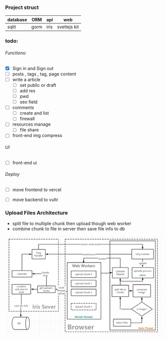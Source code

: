 ### Project struct
| database | ORM |  api | web |
|------------|--------|--------------|----|
|sqlit | gorm | iris | sveltejs kit|

### todo:
###### Functions:
- [x] Sign in and Sign out
- [ ] posts , tags , tag, page content
- [ ]  write a article   
    - [ ]  set public or draft  
    - [ ]  add res  
    - [ ]  pwd  
    - [ ]  seo field 
- [ ] comments 
    - [ ] create and list
    - [ ] firewall
- [ ] resources manage    
  - [ ] file share 
- [ ] front-end img compress
###### UI  
- [ ] front-end ui
###### Deploy
- [ ] move frontend to vercel 
- [ ] move backend to vultr 
 

### Upload Files Architecture
-  split file to multiple chunk then upload though web worker
-  combine chunk to file in server then save file info to db

![](./img/uploads.jpg)